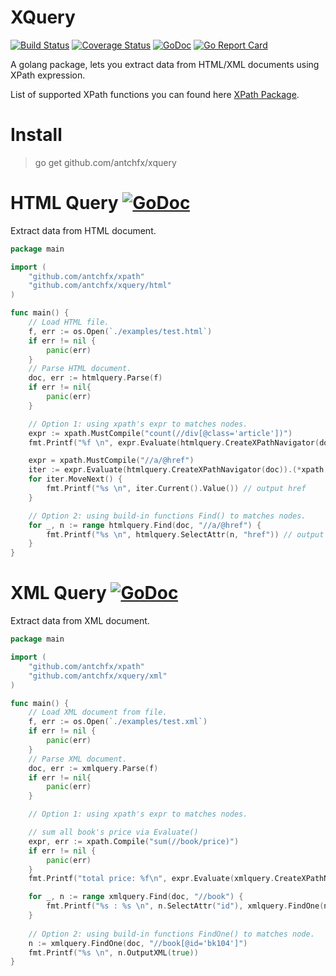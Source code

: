 XQuery
====
[![Build Status](https://travis-ci.org/antchfx/xquery.svg?branch=master)](https://travis-ci.org/antchfx/xquery)
[![Coverage Status](https://coveralls.io/repos/github/antchfx/xquery/badge.svg?branch=master)](https://coveralls.io/github/antchfx/xquery?branch=master)
[![GoDoc](https://godoc.org/github.com/antchfx/xquery?status.svg)](https://godoc.org/github.com/antchfx/xquery)
[![Go Report Card](https://goreportcard.com/badge/github.com/antchfx/xquery)](https://goreportcard.com/report/github.com/antchfx/xquery)

A golang package, lets you extract data from HTML/XML documents using XPath expression.

List of supported XPath functions you can found here [XPath Package](https://github.com/antchfx/xpath).

Install
====

> go get github.com/antchfx/xquery


HTML Query [![GoDoc](https://godoc.org/github.com/antchfx/xquery/html?status.svg)](https://godoc.org/github.com/antchfx/xquery/html)
===

Extract data from HTML document.

```go
package main

import (
	"github.com/antchfx/xpath"
	"github.com/antchfx/xquery/html"
)

func main() {
	// Load HTML file.
	f, err := os.Open(`./examples/test.html`)
	if err != nil {
		panic(err)
	}
	// Parse HTML document.
	doc, err := htmlquery.Parse(f)
	if err != nil{
		panic(err)
	}

	// Option 1: using xpath's expr to matches nodes.
	expr := xpath.MustCompile("count(//div[@class='article'])")
	fmt.Printf("%f \n", expr.Evaluate(htmlquery.CreateXPathNavigator(doc)).(float64))

	expr = xpath.MustCompile("//a/@href")
	iter := expr.Evaluate(htmlquery.CreateXPathNavigator(doc)).(*xpath.NodeIterator)
	for iter.MoveNext() {
		fmt.Printf("%s \n", iter.Current().Value()) // output href
	}

	// Option 2: using build-in functions Find() to matches nodes.
	for _, n := range htmlquery.Find(doc, "//a/@href") {
		fmt.Printf("%s \n", htmlquery.SelectAttr(n, "href")) // output href
	}
}
```

XML Query [![GoDoc](https://godoc.org/github.com/antchfx/xquery/xml?status.svg)](https://godoc.org/github.com/antchfx/xquery/xml)
===
Extract data from XML document.

```go
package main

import (
	"github.com/antchfx/xpath"
	"github.com/antchfx/xquery/xml"
)

func main() {
	// Load XML document from file.
	f, err := os.Open(`./examples/test.xml`)
	if err != nil {
		panic(err)
	}
	// Parse XML document.
	doc, err := xmlquery.Parse(f)
	if err != nil{
		panic(err)
	}

	// Option 1: using xpath's expr to matches nodes.

	// sum all book's price via Evaluate()
	expr, err := xpath.Compile("sum(//book/price)")
	if err != nil {
		panic(err)
	}
	fmt.Printf("total price: %f\n", expr.Evaluate(xmlquery.CreateXPathNavigator(doc)).(float64))

	for _, n := range xmlquery.Find(doc, "//book") {
		fmt.Printf("%s : %s \n", n.SelectAttr("id"), xmlquery.FindOne(n, "title").InnerText())
	}
	
	// Option 2: using build-in functions FindOne() to matches node.
	n := xmlquery.FindOne(doc, "//book[@id='bk104']")
	fmt.Printf("%s \n", n.OutputXML(true))
}
```
